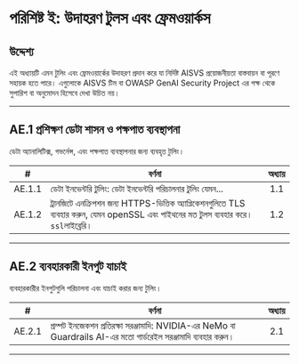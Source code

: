 # পরিশিষ্ট ই: উদাহরণ টুলস এবং ফ্রেমওয়ার্কস

## উদ্দেশ্য

এই অধ্যায়টি এমন টুলিং এবং ফ্রেমওয়ার্কের উদাহরণ প্রদান করে যা নির্দিষ্ট AISVS প্রয়োজনীয়তা বাস্তবায়ন বা পূরণে সহায়ক হতে পারে। এগুলোকে AISVS টিম বা OWASP GenAI Security Project এর পক্ষ থেকে সুপারিশ বা অনুমোদন হিসেবে দেখা উচিত নয়।

---

## AE.1 প্রশিক্ষণ ডেটা শাসন ও পক্ষপাত ব্যবস্থাপনা

ডেটা অ্যানালিটিক্স, গভর্নেন্স, এবং পক্ষপাত ব্যবস্থাপনার জন্য ব্যবহৃত টুলিং।

|   #    | বর্ণনা                                                                                                                                   | অধ্যায় |
| :----: | ---------------------------------------------------------------------------------------------------------------------------------------- | :-----: |
| AE.1.1 | ডেটা ইনভেন্টরি টুলিং: ডেটা ইনভেন্টরি পরিচালনার টুলিং যেমন...                                                                             |   1.1   |
| AE.1.2 | ট্রানজিটে এনক্রিপশন জন্য HTTPS-ভিত্তিক অ্যাপ্লিকেশনগুলিতে TLS ব্যবহার করুন, যেমন openSSL এবং পাইথনের মত টুলস ব্যবহার করে।`ssl`লাইব্রেরি। |   1.2   |

---

## AE.2 ব্যবহারকারী ইনপুট যাচাই

ব্যবহারকারীর ইনপুটগুলি পরিচালনা এবং যাচাই করার জন্য টুলিং।

|   #    | বর্ণনা                                                                                                           | অধ্যায় |
| :----: | ---------------------------------------------------------------------------------------------------------------- | :-----: |
| AE.2.1 | প্রম্পট ইনজেকশন প্রতিরক্ষা সরঞ্জামাদি: NVIDIA-এর NeMo বা Guardrails AI-এর মতো গার্ডরেইল সরঞ্জামাদি ব্যবহার করুন। |   2.1   |

---

